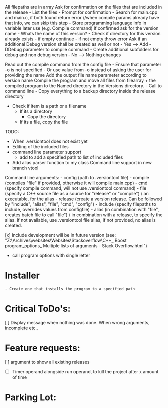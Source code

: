 All filepaths are in array
Ask for confirmation on the files that are included in the release
    - List the files
    - Prompt for confirmation
    - Search for main.cpp and main.c, if both found return error //when compile params already have that info, we can skip this step
    - Store programming language info in variable later use (e.g. Compile command) 
If confirmed ask for the version name
    - Whats the name of this version?
    - Check if directory for this version already exists
        - if empty continue
        - if not empty throw error
Ask if an additional Debug version shall be created as well or not
    - Yes --> Add -DDebug parameter to compile command
        - Create additional subfolders for debug and non debug version
    - No --> Nothing changes
    
Read out the compile command from the config file
    - Ensure that parameter -o is not specified
    - Or use value from -o instead of asking the user for providing the name
Add the output file name parameter according to version name
Compile the program and move all files from filearray + the compiled program to the Named directory in the Versions directory.
    - Call to command line
    - 
Copy everything to a backup directory inside the release directory
- Check if item is a path or a filename
    - If its a directory
        - Copy the directory
    - If its a file, copy the file


TODO:
- When .versiontool does not exist yet
- Editing of the included files
- command line parameter support
    - add to add a specified path to list of included files
- Add alias parser function to my class
Command line support in new branch
vtool


Command line arguments:
    - config (path to .versiontool file)
    - compile (compiles "file" if provided, otherwise it will compile main.cpp)
    - cmd (specify compile command, will not use .versiontool command)
    - file (specify a C++ source file as a source for "release" or "compile") / an executable, for the alias
    - release (create a version release. Can be followed by "include", "alias", "file", "cmd", "config")
    - include (specify filepaths to include, overrides values from configfile)
    - alias (in combination with "file", creates batch file to call "file") / in combination with a release, to specify the alias. If not available, use .versiontool file alias, if not provided, no alias is created.

[x] Include development will be in future version (see: "Z:\Archives\websites\Websites\Stackoverflow\C++_ Boost program_options_ Multiple lists of arguments - Stack Overflow.html")

- call program options with single letter


# Installer
    - Create one that installs the program to a specified path


# Critical ToDo's:
[ ] Display message when nothing was done. When wrong arguments, incomplete etc..


# Feature requests:
[ ] argument to show all existing releases
- [ ] Timer operand alongside run operand, to kill the project after x amount of time 
# Parking Lot:
<!--
inline void updateVersion(const std::string& filepath, const std::string& newVersion) {
     std::ifstream fileIn(filepath);
     if (!fileIn.is_open()) {
         std::cerr << "Failed to open file for reading." << std::endl;
         return;
     
     std::ostringstream content;
     std::regex versionPattern(R"(#define MyAppVersion \"v?\d+\.\d+\.\d+\")");
     std::string line;
     bool replaced = false
     while (getline(fileIn, line)) {
         std::string newLine = std::regex_replace(line, versionPattern, "#define MyAppVersion \"" + newVersion + "\"");
         if (newLine != line) {
             line = newLine;
             replaced = true;
         }
         content << line << '\n';
     }
     fileIn.close()
     if (replaced) {
         std::ofstream fileOut(filepath);
         if (!fileOut.is_open()) {
             std::cerr << "Failed to open file for writing." << std::endl;
             return;
         }
         fileOut << content.str();
         fileOut.close();
         std::cout << "Version updated successfully to " << newVersion << std::endl;
     } else {
         std::cout << "No version update needed." << std::endl;
     }
} -->